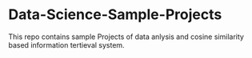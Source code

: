 # Data-Science-Sample-Projects
This repo contains sample Projects of data anlysis and cosine similarity based information tertieval system.
